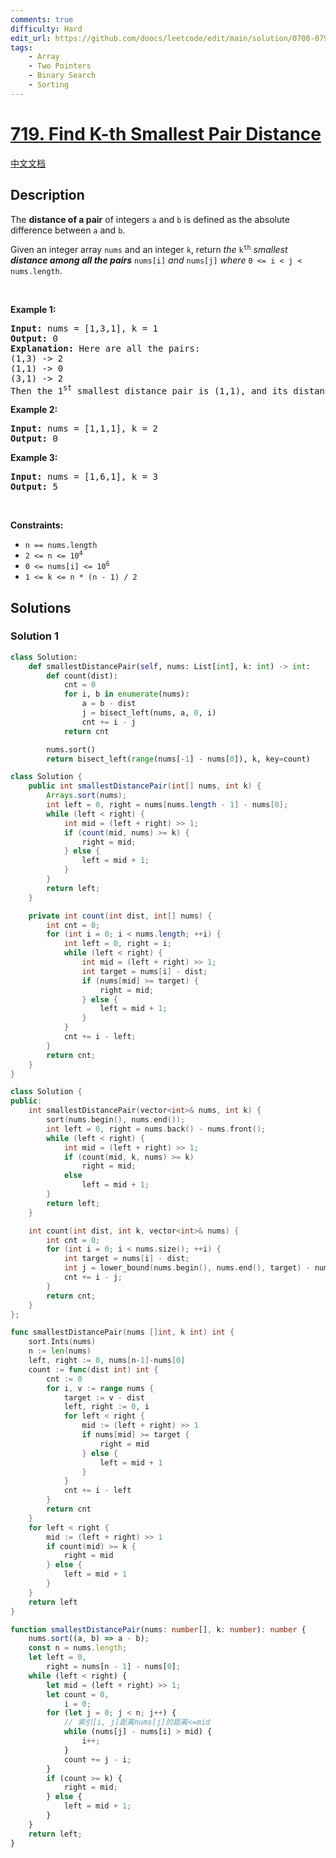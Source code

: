 ```yaml
---
comments: true
difficulty: Hard
edit_url: https://github.com/doocs/leetcode/edit/main/solution/0700-0799/0719.Find%20K-th%20Smallest%20Pair%20Distance/README_EN.md
tags:
    - Array
    - Two Pointers
    - Binary Search
    - Sorting
---
```


# [719. Find K-th Smallest Pair Distance](https://leetcode.com/problems/find-k-th-smallest-pair-distance)

[中文文档](/solution/0700-0799/0719.Find%20K-th%20Smallest%20Pair%20Distance/README.md)

## Description

<p>The <strong>distance of a pair</strong> of integers <code>a</code> and <code>b</code> is defined as the absolute difference between <code>a</code> and <code>b</code>.</p>

<p>Given an integer array <code>nums</code> and an integer <code>k</code>, return <em>the</em> <code>k<sup>th</sup></code> <em>smallest <strong>distance among all the pairs</strong></em> <code>nums[i]</code> <em>and</em> <code>nums[j]</code> <em>where</em> <code>0 &lt;= i &lt; j &lt; nums.length</code>.</p>

<p>&nbsp;</p>
<p><strong class="example">Example 1:</strong></p>

<pre>
<strong>Input:</strong> nums = [1,3,1], k = 1
<strong>Output:</strong> 0
<strong>Explanation:</strong> Here are all the pairs:
(1,3) -&gt; 2
(1,1) -&gt; 0
(3,1) -&gt; 2
Then the 1<sup>st</sup> smallest distance pair is (1,1), and its distance is 0.
</pre>

<p><strong class="example">Example 2:</strong></p>

<pre>
<strong>Input:</strong> nums = [1,1,1], k = 2
<strong>Output:</strong> 0
</pre>

<p><strong class="example">Example 3:</strong></p>

<pre>
<strong>Input:</strong> nums = [1,6,1], k = 3
<strong>Output:</strong> 5
</pre>

<p>&nbsp;</p>
<p><strong>Constraints:</strong></p>

<ul>
	<li><code>n == nums.length</code></li>
	<li><code>2 &lt;= n &lt;= 10<sup>4</sup></code></li>
	<li><code>0 &lt;= nums[i] &lt;= 10<sup>6</sup></code></li>
	<li><code>1 &lt;= k &lt;= n * (n - 1) / 2</code></li>
</ul>

## Solutions

### Solution 1

<!-- tabs:start -->

```python
class Solution:
    def smallestDistancePair(self, nums: List[int], k: int) -> int:
        def count(dist):
            cnt = 0
            for i, b in enumerate(nums):
                a = b - dist
                j = bisect_left(nums, a, 0, i)
                cnt += i - j
            return cnt

        nums.sort()
        return bisect_left(range(nums[-1] - nums[0]), k, key=count)
```

```java
class Solution {
    public int smallestDistancePair(int[] nums, int k) {
        Arrays.sort(nums);
        int left = 0, right = nums[nums.length - 1] - nums[0];
        while (left < right) {
            int mid = (left + right) >> 1;
            if (count(mid, nums) >= k) {
                right = mid;
            } else {
                left = mid + 1;
            }
        }
        return left;
    }

    private int count(int dist, int[] nums) {
        int cnt = 0;
        for (int i = 0; i < nums.length; ++i) {
            int left = 0, right = i;
            while (left < right) {
                int mid = (left + right) >> 1;
                int target = nums[i] - dist;
                if (nums[mid] >= target) {
                    right = mid;
                } else {
                    left = mid + 1;
                }
            }
            cnt += i - left;
        }
        return cnt;
    }
}
```

```cpp
class Solution {
public:
    int smallestDistancePair(vector<int>& nums, int k) {
        sort(nums.begin(), nums.end());
        int left = 0, right = nums.back() - nums.front();
        while (left < right) {
            int mid = (left + right) >> 1;
            if (count(mid, k, nums) >= k)
                right = mid;
            else
                left = mid + 1;
        }
        return left;
    }

    int count(int dist, int k, vector<int>& nums) {
        int cnt = 0;
        for (int i = 0; i < nums.size(); ++i) {
            int target = nums[i] - dist;
            int j = lower_bound(nums.begin(), nums.end(), target) - nums.begin();
            cnt += i - j;
        }
        return cnt;
    }
};
```

```go
func smallestDistancePair(nums []int, k int) int {
	sort.Ints(nums)
	n := len(nums)
	left, right := 0, nums[n-1]-nums[0]
	count := func(dist int) int {
		cnt := 0
		for i, v := range nums {
			target := v - dist
			left, right := 0, i
			for left < right {
				mid := (left + right) >> 1
				if nums[mid] >= target {
					right = mid
				} else {
					left = mid + 1
				}
			}
			cnt += i - left
		}
		return cnt
	}
	for left < right {
		mid := (left + right) >> 1
		if count(mid) >= k {
			right = mid
		} else {
			left = mid + 1
		}
	}
	return left
}
```

```ts
function smallestDistancePair(nums: number[], k: number): number {
    nums.sort((a, b) => a - b);
    const n = nums.length;
    let left = 0,
        right = nums[n - 1] - nums[0];
    while (left < right) {
        let mid = (left + right) >> 1;
        let count = 0,
            i = 0;
        for (let j = 0; j < n; j++) {
            // 索引[i, j]距离nums[j]的距离<=mid
            while (nums[j] - nums[i] > mid) {
                i++;
            }
            count += j - i;
        }
        if (count >= k) {
            right = mid;
        } else {
            left = mid + 1;
        }
    }
    return left;
}
```

<!-- tabs:end -->

<!-- end -->
